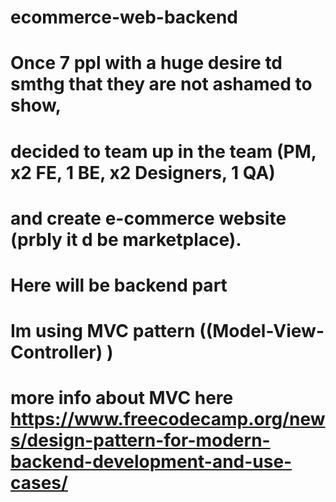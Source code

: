# ecommerce-web-backend
# Once 7 ppl with a huge desire td smthg that they are not ashamed to show, 
# decided to team up in the team (PM, x2 FE, 1 BE, x2 Designers, 1 QA) 
# and create e-commerce website (prbly it d be marketplace). 
# Here will be backend part
# Im using MVC pattern ((Model-View-Controller) )
# more info about MVC here https://www.freecodecamp.org/news/design-pattern-for-modern-backend-development-and-use-cases/
